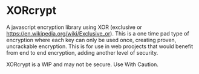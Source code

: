 # XORcrypt
A javascript encryption library using XOR (exclusive or https://en.wikipedia.org/wiki/Exclusive_or). This is a one time pad type of encryption where each key can only be used once, creating proven, uncrackable encryption. This is for use in web proojects that would benefit from end to end encryption, adding another level of security.

XORcrypt is a WIP and may not be secure. Use With Caution.
